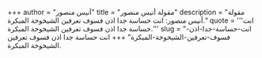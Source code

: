 +++
author = "أنيس منصور"
title = "مقولة أنيس منصور"
description = "مقولة أنيس منصور: انت حساسة جدا اذن فسوف تعرفين الشيخوخة المبكرة."
quote = '''انت حساسة جدا اذن فسوف تعرفين الشيخوخة المبكرة.'''
slug = "انت-حساسة-جدا-اذن-فسوف-تعرفين-الشيخوخة-المبكرة"
+++
انت حساسة جدا اذن فسوف تعرفين الشيخوخة المبكرة.

